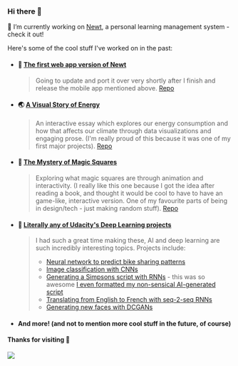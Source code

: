 ### Hi there 👋

🔭 I’m currently working on [Newt](https://github.com/newt-learning/newt-app), a personal learning management system - check it out!

Here's some of the cool stuff I've worked on in the past:
- #### :blue_book: [The first web app version of Newt](https://newt-organizer.herokuapp.com/)
  > Going to update and port it over very shortly after I finish and release the mobile app mentioned above. [Repo](https://github.com/newted/newt-organizer)
- #### :earth_asia: [A Visual Story of Energy](https://nehal96.github.io/energy/)
  > An interactive essay which explores our energy consumption and how that affects our climate through data visualizations and engaging prose. (I'm really proud of this because it was one of my first major projects). [Repo](https://github.com/nehal96/energy)
- #### :tophat: [The Mystery of Magic Squares](https://nehal96.github.io/magic-squares/)
  > Exploring what magic squares are through animation and interactivity. (I really like this one because I got the idea after reading a book, and thought it would be cool to have to have an game-like, interactive version. One of my favourite parts of being in design/tech - just making random stuff). [Repo](https://github.com/nehal96/magic-squares)
- #### :robot: [Literally any of Udacity's Deep Learning projects](https://github.com/nehal96/Deep-Learning-ND-Exercises)
  > I had such a great time making these, AI and deep learning are such incredibly interesting topics. Projects include: 
  > - [Neural network to predict bike sharing patterns](https://github.com/nehal96/Bike-Sharing-Neural-Network)
  > - [Image classification with CNNs](https://github.com/nehal96/Image-Classification-CovNet)
  > - [Generating a Simpsons script with RNNs](https://github.com/nehal96/Simpsons-Script-Generation) - this was so awesome [I even formatted my non-sensical AI-generated script](https://github.com/nehal96/Simpsons-Script-Generation/blob/master/Simpson's%20Script%20-%20Queen's%20Elizabeth.pdf)
  > - [Translating from English to French with seq-2-seq RNNs](https://github.com/nehal96/Seq2Seq-Language-Translation)
  > - [Generating new faces with DCGANs](https://github.com/nehal96/Face-Generation-DCGAN)
 - #### And more! (and not to mention more cool stuff in the future, of course)

#### Thanks for visiting 👋
![](https://media.giphy.com/media/A6aHBCFqlE0Rq/giphy.gif)

<!--
**nehal96/nehal96** is a ✨ _special_ ✨ repository because its `README.md` (this file) appears on your GitHub profile.

Here are some ideas to get you started:

- 🔭 I’m currently working on ...
- 🌱 I’m currently learning ...
- 👯 I’m looking to collaborate on ...
- 🤔 I’m looking for help with ...
- 💬 Ask me about ...
- 📫 How to reach me: ...
- 😄 Pronouns: ...
- ⚡ Fun fact: ...
-->
